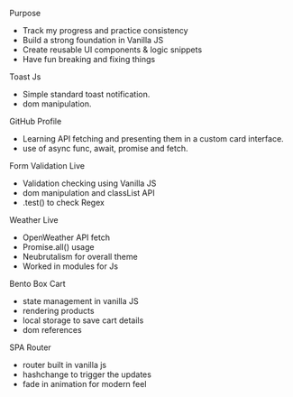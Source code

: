 Purpose

  - Track my progress and practice consistency  
  - Build a strong foundation in Vanilla JS 
  - Create reusable UI components & logic snippets  
  - Have fun breaking and fixing things 

Toast Js
  - Simple standard toast notification.
  - dom manipulation.

GitHub Profile
  - Learning API fetching and presenting them in a custom card interface.
  - use of async func, await, promise and fetch.

Form Validation Live
 - Validation checking using Vanilla JS
 - dom manipulation and classList API
 - .test() to check Regex

Weather Live
  - OpenWeather API fetch
  - Promise.all() usage
  - Neubrutalism for overall theme
  - Worked in modules for Js

Bento Box Cart
  - state management in vanilla JS
  - rendering products
  - local storage to save cart details
  - dom references

SPA Router
  - router built in vanilla js
  - hashchange to trigger the updates
  - fade in animation for modern feel
